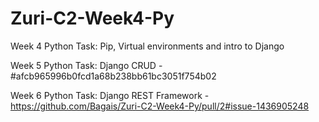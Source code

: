 # Zuri-C2-Week4-Py
Week 4 Python Task: Pip, Virtual environments and intro to Django

Week 5 Python Task: Django CRUD - #afcb965996b0fcd1a68b238bb61bc3051f754b02

Week 6 Python Task: Django REST Framework - https://github.com/Bagais/Zuri-C2-Week4-Py/pull/2#issue-1436905248
